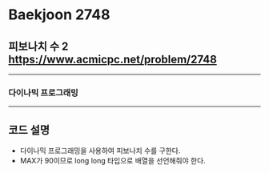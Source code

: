 Baekjoon 2748
=============
피보나치 수 2  <https://www.acmicpc.net/problem/2748>
---------------
- - -
### 다이나믹 프로그래밍
- - -
## 코드 설명
- 다이나믹 프로그래밍을 사용하여 피보나치 수를 구한다.
- MAX가 90이므로 long long 타입으로 배열을 선언해줘야 한다.
